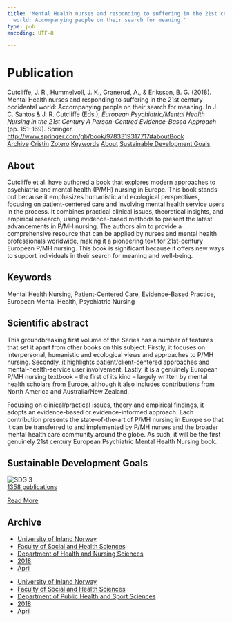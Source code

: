 ```yaml
---
title: 'Mental Health nurses and responding to suffering in the 21st century occidental
  world: Accompanying people on their search for meaning.'
type: pub
encoding: UTF-8

---
```

<h1>Publication</h1>
<article id="csl-bib-container-HZFIN85B" class="csl-bib-container">
  <div class="csl-bib-body"> <div class="csl-entry">Cutcliffe, J. R., Hummelvoll, J. K., Granerud, A., &#38; Eriksson, B. G. (2018). Mental Health nurses and responding to suffering in the 21st century occidental world: Accompanying people on their search for meaning. In J. C. Santos &#38; J. R. Cutcliffe (Eds.), <i>European Psychiatric/Mental Health Nursing in the 21st Century A Person-Centred Evidence-Based Approach</i> (pp. 151–169). Springer. <a href="http://www.springer.com/gb/book/9783319317717#aboutBook">http://www.springer.com/gb/book/9783319317717#aboutBook</a></div> </div>
  <div class="csl-bib-buttons">
    <a href="#taxonomy-article-HZFIN85B" alt="archive" class="csl-bib-button">Archive</a>
    <a href="https://app.cristin.no/results/show.jsf?id=1578723" alt="Cristin" class="csl-bib-button">Cristin</a>
    <a href="http://zotero.org/groups/5881554/items/HZFIN85B" alt="Zotero" class="csl-bib-button">Zotero</a>
    <a href="#keywords-article-HZFIN85B" alt="keywords" class="csl-bib-button">Keywords</a>
    <a href="#about-article-HZFIN85B" alt="about_pub" class="csl-bib-button">About</a>
    <a href="#sdg-article-HZFIN85B" alt="sdg" class="csl-bib-button">Sustainable Development Goals</a>
  </div>
  <div id="csl-bib-meta-container-HZFIN85B"></div>
</article>
<div id="csl-bib-meta-HZFIN85B" class="csl-bib-meta">
  <article id="about-article-HZFIN85B" class="about_pub-article">
    <h1>About</h1>
    Cutcliffe et al. have authored a book that explores modern approaches to psychiatric and mental health (P/MH) nursing in Europe. This book stands out because it emphasizes humanistic and ecological perspectives, focusing on patient-centered care and involving mental health service users in the process. It combines practical clinical issues, theoretical insights, and empirical research, using evidence-based methods to present the latest advancements in P/MH nursing. The authors aim to provide a comprehensive resource that can be applied by nurses and mental health professionals worldwide, making it a pioneering text for 21st-century European P/MH nursing. This book is significant because it offers new ways to support individuals in their search for meaning and well-being.
  </article>
  <article id="keywords-article-HZFIN85B" class="keywords-article">
    <h1>Keywords</h1>
    Mental Health Nursing, Patient-Centered Care, Evidence-Based Practice, European Mental Health, Psychiatric Nursing
  </article>
  <article id="abstract-article-HZFIN85B" class="abstract-article">
    <h1>Scientific abstract</h1>
    This groundbreaking first volume of the Series has a number of features that set it apart from other books on this subject: Firstly, it focuses on interpersonal, humanistic and ecological views and approaches to P/MH nursing. Secondly, it highlights patient/client-centered approaches and mental-health-service user involvement. Lastly, it is a genuinely European P/MH nursing textbook – the first of its kind – largely written by mental health scholars from Europe, although it also includes contributions from North America and Australia/New Zealand. 
 
Focusing on clinical/practical issues, theory and empirical findings, it adopts an evidence-based or evidence-informed approach. Each contribution presents the state-of-the-art of P/MH nursing in Europe so that it can be transferred to and implemented by P/MH nurses and the broader mental health care community around the globe. As such, it will be the first genuinely 21st century European Psychiatric Mental Health Nursing book.
  </article>
  <article id="sdg-article-HZFIN85B" class="sdg-article">
    <h1>Sustainable Development Goals</h1>
    <div class="sdg-container"><div id="sdg3" class="sdg">
        <img src="{{< params subfolder >}}images/sdg/sdg03_en.png" class="image" alt="SDG 3">
        <div class="sdg-overlay">
          <a href="{{< params subfolder >}}en/archive/?sdg=3#archive" class="sdg-publication-count"><span>1358</span> publications</a>
          <p><a href="https://sdgs.un.org/goals/goal3" class="sdg-read-more">Read More</a></p>
        </div>
      </div></div>
  </article>
  <article id="taxonomy-article-HZFIN85B" class="taxonomy-article">
    <h1>Archive</h1>
    <ul>
      <li><a href="{{< params subfolder >}}en/archive/?key=3DCRN523">University of Inland Norway</a></li>
      <li><a href="{{< params subfolder >}}en/archive/?key=IDKFS3MX">Faculty of Social and Health Sciences</a></li>
      <li><a href="{{< params subfolder >}}en/archive/?key=GTV4ECMZ">Department of Health and Nursing Sciences</a></li>
      <li><a href="{{< params subfolder >}}en/archive/?key=676HMQBA">2018</a></li>
      <li><a href="{{< params subfolder >}}en/archive/?key=JSBENWRD">April</a></li>
    </ul>
    <ul>
      <li><a href="{{< params subfolder >}}en/archive/?key=3DCRN523">University of Inland Norway</a></li>
      <li><a href="{{< params subfolder >}}en/archive/?key=IDKFS3MX">Faculty of Social and Health Sciences</a></li>
      <li><a href="{{< params subfolder >}}en/archive/?key=FJXE3Z8X">Department of Public Health and Sport Sciences</a></li>
      <li><a href="{{< params subfolder >}}en/archive/?key=H5P87HVL">2018</a></li>
      <li><a href="{{< params subfolder >}}en/archive/?key=P3SK7944">April</a></li>
    </ul>
  </article>
</div>
